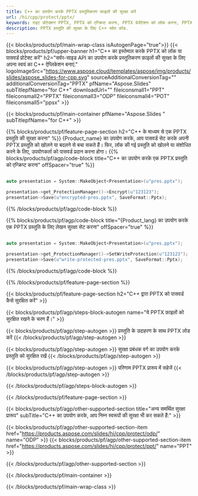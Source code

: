 ```yaml
---
title: C++ का उपयोग करके PPTX प्रस्तुतिकरण फ़ाइलों की सुरक्षा करें
url: /hi/cpp/protect/pptx/
keywords: राइट प्रोटेक्शन PPTX, PPTX को एन्क्रिप्ट करना, PPTX प्रेजेंटेशन को लॉक करना, PPTX को प्रोटेक्ट करना
description: PPTX प्रस्तुति की सुरक्षा के लिए C++ स्रोत कोड.
---
```


{{< blocks/products/pf/main-wrap-class isAutogenPage="true">}}
{{< blocks/products/pf/upper-banner h1="C++ का इस्तेमाल करके PPTX को लॉक या पासवर्ड प्रोटेक्ट करें" h2="सर्वर-साइड API का उपयोग करके प्रस्तुतिकरण फ़ाइलों की सुरक्षा के लिए अपना स्वयं का C++ ऐप्लिकेशन बनाएं." logoImageSrc="https://www.aspose.cloud/templates/aspose/img/products/slides/aspose_slides-for-cpp.svg" sourceAdditionalConversionTag="" additionalConversionTag="PPTX" pfName="Aspose.Slides" subTitlepfName="for C++" downloadUrl="" fileiconsmall1="PPT" fileiconsmall2="PPTX" fileiconsmall3="ODP" fileiconsmall4="POT" fileiconsmall5="ppsx" >}}

{{< blocks/products/pf/main-container pfName="Aspose.Slides " subTitlepfName="for C++" >}}

{{% blocks/products/pf/feature-page-section  h2="C++ के माध्यम से एक PPTX प्रस्तुति की सुरक्षा करना" %}}
{Product_name} का उपयोग करके, आप पासवर्ड सेट करके अपनी PPTX प्रस्तुति को खोलने या बदलने से बचा सकते हैं। फिर, लॉक की गई प्रस्तुति को खोलने या संशोधित करने के लिए, उपयोगकर्ता को पासवर्ड प्रदान करना होगा।
{{% blocks/products/pf/agp/code-block title="C++ का उपयोग करके एक PPTX प्रस्तुति को एन्क्रिप्ट करना" offSpacer="true" %}}

```cpp

auto presentation = System::MakeObject<Presentation>(u"pres.pptx");

presentation->get_ProtectionManager()->Encrypt(u"123123");
presentation->Save(u"encrypted-pres.pptx", SaveFormat::Pptx);
```

{{% /blocks/products/pf/agp/code-block %}}

{{% blocks/products/pf/agp/code-block title="{Product_lang} का उपयोग करके एक PPTX प्रस्तुति के लिए लेखन सुरक्षा सेट करना" offSpacer="true" %}}

```cpp

auto presentation = System::MakeObject<Presentation>(u"pres.pptx");

presentation->get_ProtectionManager()->SetWriteProtection(u"123123");
presentation->Save(u"write-protected-pres.pptx", SaveFormat::Pptx);
```

{{% /blocks/products/pf/agp/code-block %}}

{{% /blocks/products/pf/feature-page-section %}}

{{< blocks/products/pf/feature-page-section  h2="C++ द्वारा PPTX को पासवर्ड कैसे सुरक्षित करें" >}}

{{< blocks/products/pf/agp/steps-block-autogen name="ये PPTX फ़ाइलों को सुरक्षित रखने के चरण हैं।" >}}

{{< blocks/products/pf/agp/step-autogen >}}
प्रस्तुति के उदाहरण के साथ PPTX लोड करें
{{< /blocks/products/pf/agp/step-autogen >}}

{{< blocks/products/pf/agp/step-autogen >}}
सुरक्षा प्रबंधक वर्ग का उपयोग करके प्रस्तुति को सुरक्षित रखें
{{< /blocks/products/pf/agp/step-autogen >}}

{{< blocks/products/pf/agp/step-autogen >}}
परिणाम PPTX प्रारूप में सहेजें
{{< /blocks/products/pf/agp/step-autogen >}}

{{< /blocks/products/pf/agp/steps-block-autogen >}}

{{< /blocks/products/pf/feature-page-section >}}

{{< blocks/products/pf/agp/other-supported-section title="अन्य समर्थित सुरक्षा प्रारूप" subTitle="C++ का उपयोग करके, आप निम्न स्वरूपों की सुरक्षा भी कर सकते हैं:" >}}

{{< blocks/products/pf/agp/other-supported-section-item href="https://products.aspose.com/slides/hi/cpp/protect/odp/" name="ODP" >}}
{{< blocks/products/pf/agp/other-supported-section-item href="https://products.aspose.com/slides/hi/cpp/protect/ppt/" name="PPT" >}}


{{< /blocks/products/pf/agp/other-supported-section >}}

{{< /blocks/products/pf/main-container >}}
    
{{< /blocks/products/pf/main-wrap-class >}}